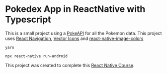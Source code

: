 # Pokedex App in ReactNative with Typescript

This is a small project using a [PokeAPI](https://pokeapi.co/) for all the Pokemon data. This project uses [React Navigation](https://reactnavigation.org/), 
[Vector Icons](https://github.com/oblador/react-native-vector-icons) and [react-native-image-colors](https://www.npmjs.com/package/react-native-image-colors)

 ` yarn `
 
  ` npx react-native run-android `
 
 This project was created to complete this [React Native Course](https://www.udemy.com/course/react-native-fh/).
